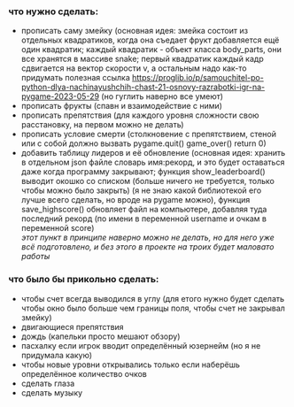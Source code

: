 ### что нужно сделать:
- прописать саму змейку (основная идея: змейка состоит из отдельных квадратиков, когда она съедает фрукт добавляется ещё один квадратик;
каждый квадратик - объект класса body_parts, они все хранятся в массиве snake;
первый квадратик каждый кадр сдвигается на вектор скорости v, а остальным надо как-то придумать
полезная ссылка https://proglib.io/p/samouchitel-po-python-dlya-nachinayushchih-chast-21-osnovy-razrabotki-igr-na-pygame-2023-05-29 (но гуглить наверно все умеют)
- прописать фрукты (спавн и взаимодействие с ними)
- прописать препятствия (для каждого уровня сложности свою расстановку, на первом можно не делать)
- прописать условие смерти (столкновение с препятствием, стеной или с собой должно вызвать pygame.quit() game_over() return 0)
- добавить таблицу лидеров и её обновление (основная идея: хранить в отдельном json файле словарь имя:рекорд, и это будет оставаться даже когда программу закрывают;
функция show_leaderboard() выводит окошко со списком (больше ничего не требуется, только чтобы можно было закрыть) (я не знаю какой библиотекой его лучше всего сделать, но вроде на pygame можно),
функция save_highscore() обновляет файл на компьютере, добавляя туда последний рекорд (по имени в переменной username и очкам в переменной score)  
*_этот пункт в принципе наверно можно не делать, но для него уже всё подготовлено, и без этого в проекте на троих будет маловато работы_*



 ### что было бы прикольно сделать:
- чтобы счет всегда выводился в углу (для етого нужно будет сделать чтобы окно было больше чем границы поля, чтобы счет не закрывал змейку)
- двигающиеся препятствия
- дождь (капельки просто мешают обзору)
- пасхалку если игрок вводит определённый юзернейм (но я не придумала какую)
- чтобы новые уровни открывались только если наберёшь определённое количество очков
- сделать глаза
- сделать музыку
